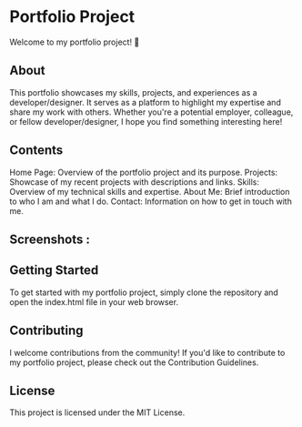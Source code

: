 # Portfolio Project

Welcome to my portfolio project! 🚀

## About

This portfolio showcases my skills, projects, and experiences as a developer/designer. It serves as a platform to highlight my expertise and share my work with others. Whether you're a potential employer, colleague, or fellow developer/designer, I hope you find something interesting here!

## Contents

Home Page: Overview of the portfolio project and its purpose.
Projects: Showcase of my recent projects with descriptions and links.
Skills: Overview of my technical skills and expertise.
About Me: Brief introduction to who I am and what I do.
Contact: Information on how to get in touch with me.
## Screenshots :

## Getting Started

To get started with my portfolio project, simply clone the repository and open the index.html file in your web browser.

## Contributing

I welcome contributions from the community! If you'd like to contribute to my portfolio project, please check out the Contribution Guidelines.

## License

This project is licensed under the MIT License.
